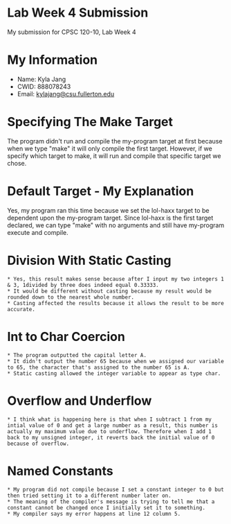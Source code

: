 # Lab Week 4 Submission

My submission for CPSC 120-10, Lab Week 4

# My Information

* Name: Kyla Jang
* CWID: 888078243
* Email: kylajang@csu.fullerton.edu

# Specifying The Make Target

The program didn't run and compile the my-program target at first because when we type "make" it will only compile the first target. However, if we specify which target to make, it will run and compile that specific target we chose.

# Default Target - My Explanation

Yes, my program ran this time because we set the lol-haxx target to be dependent upon the my-program target. Since lol-haxx is the first target declared, we can type "make" with no arguments and still have my-program execute and compile.

# Division With Static Casting
	* Yes, this result makes sense because after I input my two integers 1 & 3, 1divided by three does indeed equal 0.33333.
	* It would be different without casting because my result would be rounded down to the nearest whole number.
	* Casting affected the results because it allows the result to be more accurate.
	
# Int to Char Coercion
	* The program outputted the capital letter A.
	* It didn't output the number 65 because when we assigned our variable to 65, the character that's assigned to the number 65 is A.
	* Static casting allowed the integer variable to appear as type char.
	
# Overflow and Underflow
	* I think what is happening here is that when I subtract 1 from my intial value of 0 and get a large number as a result, this number is actually my maximum value due to underflow. Therefore when I add 1 back to my unsigned integer, it reverts back the initial value of 0 because of overflow.

# Named Constants
	* My program did not compile because I set a constant integer to 0 but then tried setting it to a different number later on.
	* The meaning of the compiler's message is trying to tell me that a constant cannot be changed once I initially set it to something.
	* My compiler says my error happens at line 12 column 5.
